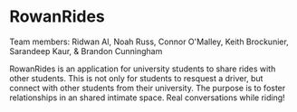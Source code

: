# RowanRides
Team members: Ridwan Al, Noah Russ, Connor O'Malley, Keith Brockunier, Sarandeep Kaur, & Brandon Cunningham

RowanRides is an application for university students to share rides with other students. This is not only for students to resquest a driver, but connect with other students from their university. The purpose is to foster relationships in an shared intimate space. Real conversations while riding!





